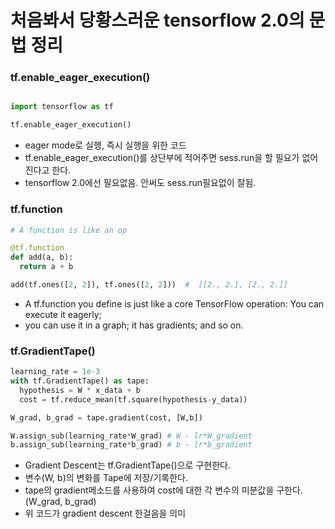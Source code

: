 # 처음봐서 당황스러운 tensorflow 2.0의 문법 정리

### tf.enable_eager_execution()
```python

import tensorflow as tf

tf.enable_eager_execution()

```
- eager mode로 실행, 즉시 실행을 위한 코드
- tf.enable_eager_execution()를 상단부에 적어주면 sess.run을 할 필요가 없어진다고 한다.
- tensorflow 2.0에선 필요없음. 안써도 sess.run필요없이 잘됨.

### tf.function
```python
# A function is like an op

@tf.function
def add(a, b):
  return a + b

add(tf.ones([2, 2]), tf.ones([2, 2]))  #  [[2., 2.], [2., 2.]]

```
- A tf.function you define is just like a core TensorFlow operation: You can execute it eagerly; 
- you can use it in a graph; it has gradients; and so on.

### tf.GradientTape()
```python
learning_rate = 1e-3
with tf.GradientTape() as tape:
  hypothesis = W * x_data + b
  cost = tf.reduce_mean(tf.square(hypothesis-y_data))

W_grad, b_grad = tape.gradient(cost, [W,b])

W.assign_sub(learning_rate*W_grad) # W - lr*W_gradient
b.assign_sub(learning_rate*b_grad) # b - lr*b_gradient

```
- Gradient Descent는 tf.GradientTape()으로 구현한다.
- 변수(W, b)의 변화를 Tape에 저장/기록한다.
- tape의 gradient메소드를 사용하여 cost에 대한 각 변수의 미분값을 구한다. (W_grad, b_grad)
- 위 코드가 gradient descent 한걸음을 의미
